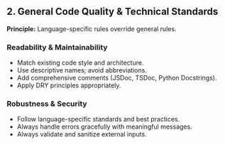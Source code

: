 ## 2. General Code Quality & Technical Standards

**Principle:**
Language-specific rules override general rules.

### Readability & Maintainability

* Match existing code style and architecture.
* Use descriptive names; avoid abbreviations.
* Add comprehensive comments (JSDoc, TSDoc, Python Docstrings).
* Apply DRY principles appropriately.

### Robustness & Security

* Follow language-specific standards and best practices.
* Always handle errors gracefully with meaningful messages.
* Always validate and sanitize external inputs.
